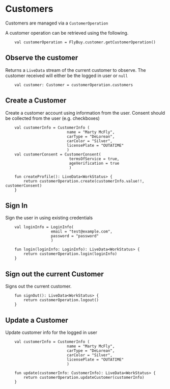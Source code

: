 # Customers

Customers are managed via a `CustomerOperation`

A customer operation can be retrieved using the following.

```
    val customerOperation = FlyBuy.customer.getCustomerOperation()
```

## Observe the customer

Returns a `LiveData` stream of the current customer to observe. The customer received will either be the logged in user or `null`

```
    val customer: Customer = customerOperation.customers
```

## Create a Customer

Create a customer account using information from the user. Consent should be collected from the user (e.g. checkboxes)

```
    val customerInfo = CustomerInfo (
                           name = "Marty McFly",
                           carType = "DeLorean",
                           carColor = "Silver",
                           licensePlate = "OUTATIME"
                           )
    val customerConsent = CustomerConsent(
                            termsOfService = true,
                            ageVerification = true
                            )
    
    fun createProfile(): LiveData<WorkStatus> {
        return customerOperation.create(customerInfo.value!!, customerConsent)
    }
```

## Sign In

Sign the user in using existing credentials

```
    val loginInfo = LoginInfo(
                    email = "test@example.com",
                    password = "password"
                    )

    fun login(loginInfo: LoginInfo): LiveData<WorkStatus> {
        return customerOperation.login(loginInfo)
    }
```

## Sign out the current Customer

Signs out the current customer.

```
    fun signOut(): LiveData<WorkStatus> {
        return customerOperation.logout()
    }
```

## Update a Customer

Update customer info for the logged in user

```
    val customerInfo = CustomerInfo (
                           name = "Marty McFly",
                           carType = "DeLorean",
                           carColor = "Silver",
                           licensePlate = "OUTATIME"
                           )
    
    fun update(customerInfo: CustomerInfo): LiveData<WorkStatus> {
        return customerOperation.updateCustomer(customerInfo)
    }
```


